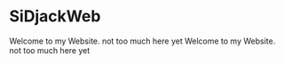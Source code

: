# SiDjackWeb
Welcome to my Website. not too much here yet
Welcome to my Website. not too much here yet
